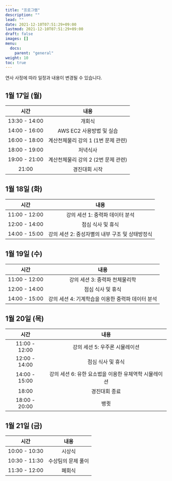 ```yaml
---
title: "프로그램"
description: ""
lead: ""
date: 2021-12-10T07:51:29+09:00
lastmod: 2021-12-10T07:51:29+09:00
draft: false
images: []
menu: 
  docs:
    parent: "general"
weight: 10
toc: true
---
```


연사 사정에 따라 일정과 내용이 변경될 수 있습니다.

## 1월 17일 (월)

| 시간          |  내용                        |
| :-----------: | :----------------------: |
| 13:30 - 14:00 | 개회식                   |
| 14:00 - 16:00 | AWS EC2 사용방법 및 실습 |
| 16:00 - 18:00 | 계산천체물리 강의 1 (1번 문제 관련) |
| 18:00 - 19:00 | 저녁식사 |
| 19:00 - 21:00 | 계산천체물리 강의 2 (2번 문제 관련) |
| 21:00 | 경진대회 시작 |

## 1월 18일 (화)

|     시간      |                           내용                           |
| :-----------: | :------------------------------------------------------: |
| 11:00 - 12:00 |         강의 세션 1: 중력파 데이터 분석         |
| 12:00 - 14:00 |                    점심 식사 및 휴식                     |
| 14:00 - 15:00 | 강의 세션 2: 중성자별의 내부 구조 및 상태방정식 |

## 1월 19일 (수)

|     시간      |                             내용                             |
| :-----------: | :----------------------------------------------------------: |
| 11:00 - 12:00 |           강의 세션 3: 중력파 천체물리학            |
| 12:00 - 14:00 |                      점심 식사 및 휴식                       |
| 14:00 - 15:00 | 강의 세션 4: 기계학습을 이용한 중력파 데이터 분석 |

## 1월 20일 (목)

|     시간      |                             내용                             |
| :-----------: | :----------------------------------------------------------: |
| 11:00 - 12:00 |           강의 세션 5: 우주론 시뮬레이션            |
| 12:00 - 14:00 |                      점심 식사 및 휴식                       |
| 14:00 - 15:00 | 강의 세션 6: 유한 요소법을 이용한 유체역학 시뮬레이션 |
|     18:00     |                          경진대회 종료                           |
| 18:00 - 20:00 |                             뱅큇                             |

## 1월 21일 (금)

|     시간      |        내용        |
| :-----------: | :----------------: |
| 10:00 - 10:30 |       시상식       |
| 10:30 - 11:30 | 수상팀의 문제 풀이 |
| 11:30 - 12:00 |       폐회식       |
